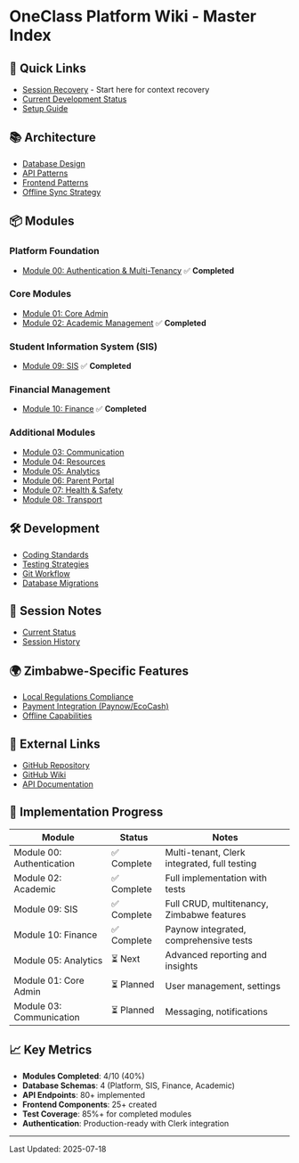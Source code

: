 # OneClass Platform Wiki - Master Index

## 🚀 Quick Links

- [Session Recovery](./session-recovery.md) - Start here for context recovery
- [Current Development Status](./sessions/current-status.md)
- [Setup Guide](./development/setup-guide.md)

## 📚 Architecture

- [Database Design](./architecture/database-design.md)
- [API Patterns](./architecture/api-patterns.md)
- [Frontend Patterns](./architecture/frontend-patterns.md)
- [Offline Sync Strategy](./architecture/offline-sync.md)

## 📦 Modules

### Platform Foundation
- [Module 00: Authentication & Multi-Tenancy](./modules/module-00-authentication.md) ✅ **Completed**

### Core Modules
- [Module 01: Core Admin](./modules/module-01-core-admin.md)
- [Module 02: Academic Management](./modules/module-02-academic.md) ✅ **Completed**

### Student Information System (SIS)
- [Module 09: SIS](./modules/module-09-sis.md) ✅ **Completed**

### Financial Management
- [Module 10: Finance](./modules/module-10-finance.md) ✅ **Completed**

### Additional Modules
- [Module 03: Communication](./modules/module-03-communication.md)
- [Module 04: Resources](./modules/module-04-resources.md)
- [Module 05: Analytics](./modules/module-05-analytics.md)
- [Module 06: Parent Portal](./modules/module-06-parent.md)
- [Module 07: Health & Safety](./modules/module-07-health.md)
- [Module 08: Transport](./modules/module-08-transport.md)

## 🛠️ Development

- [Coding Standards](./development/coding-standards.md)
- [Testing Strategies](./development/testing-strategies.md)
- [Git Workflow](./development/git-workflow.md)
- [Database Migrations](./development/database-migrations.md)

## 📝 Session Notes

- [Current Status](./sessions/current-status.md)
- [Session History](./sessions/)

## 🌍 Zimbabwe-Specific Features

- [Local Regulations Compliance](./zimbabwe/regulations.md)
- [Payment Integration (Paynow/EcoCash)](./zimbabwe/payment-integration.md)
- [Offline Capabilities](./zimbabwe/offline-features.md)

## 🔗 External Links

- [GitHub Repository](https://github.com/TapiwanasheTrevor/oneclass-platform)
- [GitHub Wiki](https://github.com/TapiwanasheTrevor/oneclass-platform/wiki)
- [API Documentation](../api/openapi.yaml)

## 🎯 Implementation Progress

| Module | Status | Notes |
|--------|--------|-------|
| Module 00: Authentication | ✅ Complete | Multi-tenant, Clerk integrated, full testing |
| Module 02: Academic | ✅ Complete | Full implementation with tests |
| Module 09: SIS | ✅ Complete | Full CRUD, multitenancy, Zimbabwe features |
| Module 10: Finance | ✅ Complete | Paynow integrated, comprehensive tests |
| Module 05: Analytics | ⏳ Next | Advanced reporting and insights |
| Module 01: Core Admin | ⏳ Planned | User management, settings |
| Module 03: Communication | ⏳ Planned | Messaging, notifications |

## 📈 Key Metrics

- **Modules Completed**: 4/10 (40%)
- **Database Schemas**: 4 (Platform, SIS, Finance, Academic)
- **API Endpoints**: 80+ implemented
- **Frontend Components**: 25+ created
- **Test Coverage**: 85%+ for completed modules
- **Authentication**: Production-ready with Clerk integration

---

Last Updated: 2025-07-18